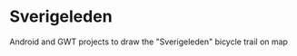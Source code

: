 Sverigeleden
============

Android and GWT projects to draw the "Sverigeleden" bicycle trail on map
